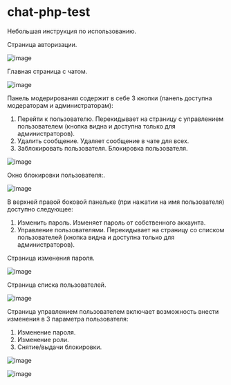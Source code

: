 # chat-php-test

Небольшая инструкция по использованию.

Страница авторизации.

![image](https://github.com/nikitatsapko/chat-php-test/assets/34684142/ef78b16b-7fc7-463b-b685-d26007aebd62)

Главная страница с чатом. 

![image](https://github.com/nikitatsapko/chat-php-test/assets/34684142/1d598641-e06a-49c8-a8db-fe64b6b74cbc)

Панель модерирования содержит в себе 3 кнопки (панель доступна модераторам и администраторам):
  1. Перейти к пользователю. Перекидывает на страницу с управлением пользователем (кнопка видна и доступна только для администраторов).
  2. Удалить сообщение. Удаляет сообщение в чате для всех.
  3. Заблокировать пользователя. Блокировка пользователя.

![image](https://github.com/nikitatsapko/chat-php-test/assets/34684142/bb4e976e-c91d-41d1-b8e2-4d4751e33ae3)

Окно блокировки пользователя:.

![image](https://github.com/nikitatsapko/chat-php-test/assets/34684142/e19d1fec-2174-4642-808b-6e17fb01db38)

В верхней правой боковой панельке (при нажатии на имя пользователя) доступно следующее:
  1. Изменить пароль. Изменяет пароль от собственного аккаунта.
  2. Управление пользователями. Перекидывает на страницу со списком пользователей (кнопка видна и доступна только для администраторов).

Страница изменения пароля.

![image](https://github.com/nikitatsapko/chat-php-test/assets/34684142/40bbfce3-a357-41b4-a98d-b5db277637b6)

Страница списка пользователей.

![image](https://github.com/nikitatsapko/chat-php-test/assets/34684142/cbd09245-8594-469e-bfe2-c4570fcfeab0)

Страница управлением пользователем включает возможность внести изменения в 3 параметра пользователя:
  1. Изменение пароля.
  2. Изменение роли.
  3. Снятие/выдачи блокировки.

![image](https://github.com/nikitatsapko/chat-php-test/assets/34684142/b19f9f57-883d-4e1b-8032-92e16db18d01)

![image](https://github.com/nikitatsapko/chat-php-test/assets/34684142/7fb79aaf-92ea-40c2-92c0-0a9943ddc15b)



